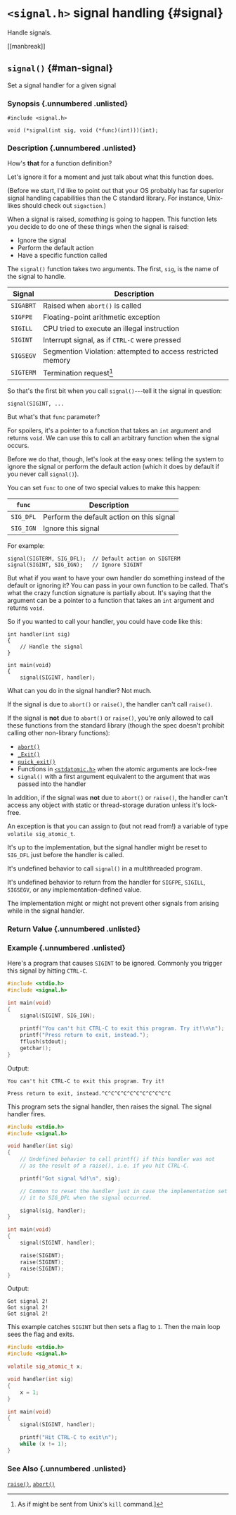 <!-- Beej's guide to C

# vim: ts=4:sw=4:nosi:et:tw=72
-->

# `<signal.h>` signal handling {#signal}

Handle signals.

[[manbreak]]
## `signal()` {#man-signal}

Set a signal handler for a given signal

### Synopsis {.unnumbered .unlisted}

``` {.c}
#include <signal.h>

void (*signal(int sig, void (*func)(int)))(int);
```

### Description {.unnumbered .unlisted}

How's **that** for a function definition?

Let's ignore it for a moment and just talk about what this function
does.

(Before we start, I'd like to point out that your OS probably has far
superior signal handling capabilities than the C standard library. For
instance, Unix-likes should check out `sigaction`.)

When a signal is raised, _something_ is going to happen. This function
lets you decide to do one of these things when the signal is raised:

* Ignore the signal
* Perform the default action
* Have a specific function called

The `signal()` function takes two arguments. The first, `sig`, is the
name of the signal to handle.

|Signal|Description|
|-|-|
|`SIGABRT`|Raised when `abort()` is called|
|`SIGFPE`|Floating-point arithmetic exception|
|`SIGILL`|CPU tried to execute an illegal instruction|
|`SIGINT`|Interrupt signal, as if `CTRL-C` were pressed|
|`SIGSEGV`|Segmention Violation: attempted to access restricted memory|
|`SIGTERM`|Termination request[^b43b]|

[^b43b]: As if might be sent from Unix's `kill` command.]

So that's the first bit when you call `signal()`---tell it the signal in
question:

``` {.c}
signal(SIGINT, ...
```

But what's that `func` parameter?

For spoilers, it's a pointer to a function that takes an `int` argument
and returns `void`. We can use this to call an arbitrary function when
the signal occurs.

Before we do that, though, let's look at the easy ones: telling the
system to ignore the signal or perform the default action (which it does
by default if you never call `signal()`).

You can set `func` to one of two special values to make this happen:

|`func`|Description|
|-|-|
|`SIG_DFL`|Perform the default action on this signal|
|`SIG_IGN`|Ignore this signal|

For example:

``` {.c}
signal(SIGTERM, SIG_DFL);  // Default action on SIGTERM
signal(SIGINT, SIG_IGN);   // Ignore SIGINT
```

But what if you want to have your own handler do something instead of
the default or ignoring it? You can pass in your own function to be
called. That's what the crazy function signature is partially about.
It's saying that the argument can be a pointer to a function that takes
an `int` argument and returns `void`.

So if you wanted to call your handler, you could have code like this:

``` {.c}
int handler(int sig)
{
    // Handle the signal
}

int main(void)
{
    signal(SIGINT, handler);
```

What can you do in the signal handler? Not much.

If the signal is due to `abort()` or `raise()`, the handler can't call
`raise()`.

If the signal is **not** due to `abort()` or `raise()`, you're only
allowed to call these functions from the standard library (though the
spec doesn't prohibit calling other non-library functions):

* [`abort()`](#man-abort)
* [`_Exit()`](#man-exit)
* [`quick_exit()`](#man-exit)
* Functions in [`<stdatomic.h>`](#man-stdatomic) when the atomic
  arguments are lock-free
* `signal()` with a first argument equivalent to the argument that was
  passed into the handler

In addition, if the signal was **not** due to `abort()` or `raise()`,
the handler can't access any object with static or thread-storage
duration unless it's lock-free.

An exception is that you can assign to (but not read from!) a variable
of type `volatile sig_atomic_t`.

It's up to the implementation, but the signal handler might be reset to
`SIG_DFL` just before the handler is called.

It's undefined behavior to call `signal()` in a multithreaded program.

It's undefined behavior to return from the handler for `SIGFPE`,
`SIGILL`, `SIGSEGV`, or any implementation-defined value.

The implementation might or might not prevent other signals from arising
while in the signal handler.

### Return Value {.unnumbered .unlisted}

### Example {.unnumbered .unlisted}

Here's a program that causes `SIGINT` to be ignored. Commonly you
trigger this signal by hitting `CTRL-C`.

``` {.c .numberLines}
#include <stdio.h>
#include <signal.h>

int main(void)
{
    signal(SIGINT, SIG_IGN);

    printf("You can't hit CTRL-C to exit this program. Try it!\n\n");
    printf("Press return to exit, instead.");
    fflush(stdout);
    getchar();
}
``` 

Output:

```
You can't hit CTRL-C to exit this program. Try it!

Press return to exit, instead.^C^C^C^C^C^C^C^C^C^C^C
```

This program sets the signal handler, then raises the signal. The signal
handler fires.

``` {.c .numberLines}
#include <stdio.h>
#include <signal.h>

void handler(int sig)
{
    // Undefined behavior to call printf() if this handler was not
    // as the result of a raise(), i.e. if you hit CTRL-C.

    printf("Got signal %d!\n", sig);

    // Common to reset the handler just in case the implementation set
    // it to SIG_DFL when the signal occurred.

    signal(sig, handler);
}

int main(void)
{
    signal(SIGINT, handler);

    raise(SIGINT);
    raise(SIGINT);
    raise(SIGINT);
}
```

Output:

```
Got signal 2!
Got signal 2!
Got signal 2!
```

This example catches `SIGINT` but then sets a flag to `1`. Then the main
loop sees the flag and exits.

``` {.c .numberLines}
#include <stdio.h>
#include <signal.h>

volatile sig_atomic_t x;

void handler(int sig)
{
    x = 1;
}

int main(void)
{
    signal(SIGINT, handler);

    printf("Hit CTRL-C to exit\n");
    while (x != 1);
}
```

### See Also {.unnumbered .unlisted}

[`raise()`](#man-raise),
[`abort()`](#man-abort)

<!--
[[manbreak]]
## `example()` {#man-example}

### Synopsis {.unnumbered .unlisted}

``` {.c}
```

### Description {.unnumbered .unlisted}

### Return Value {.unnumbered .unlisted}

### Example {.unnumbered .unlisted}

``` {.c .numberLines}
```

### See Also {.unnumbered .unlisted}

[`example()`](#man-example),
-->